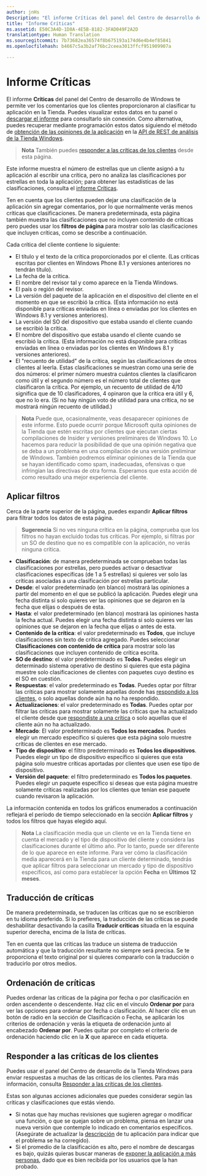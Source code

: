 ```yaml
---
author: jnHs
Description: "El informe Críticas del panel del Centro de desarrollo de Windows te permite ver los comentarios que los clientes proporcionaron al clasificar tu aplicación en la Tienda."
title: "Informe Críticas"
ms.assetid: E50C3A4D-1D8A-4E5B-8182-3FAD049F2A2D
translationtype: Human Translation
ms.sourcegitcommit: 7b73682ea36574f8b675193a174d6e4b4ef85841
ms.openlocfilehash: b4667c5a3b2af76bc2ceea3013ffcf951909907a

---
```


# Informe Críticas


El informe **Críticas** del panel del Centro de desarrollo de Windows te permite ver los comentarios que los clientes proporcionaron al clasificar tu aplicación en la Tienda. Puedes visualizar estos datos en tu panel o [descargar el informe](download-analytic-reports.md) para consultarlo sin conexión. Como alternativa, puedes recuperar mediante programación estos datos siguiendo el método de [obtención de las opiniones de la aplicación](../monetize/get-app-reviews.md) en la [API de REST de análisis de la Tienda Windows](../monetize/access-analytics-data-using-windows-store-services.md).

> **Nota** También puedes [responder a las críticas de los clientes](respond-to-customer-reviews.md) desde esta página.

Este informe muestra el número de estrellas que un cliente asignó a tu aplicación al escribir una crítica, pero no analiza las clasificaciones por estrellas en toda la aplicación; para obtener las estadísticas de las clasificaciones, consulta el [informe Críticas](ratings-report.md).

Ten en cuenta que los clientes pueden dejar una clasificación de la aplicación sin agregar comentarios, por lo que normalmente verás menos críticas que clasificaciones. De manera predeterminada, esta página también muestra las clasificaciones que no incluyen contenido de críticas pero puedes usar los **filtros de página** para mostrar solo las clasificaciones que incluyen críticas, como se describe a continuación.

Cada crítica del cliente contiene lo siguiente:

-   El título y el texto de la crítica proporcionados por el cliente. (Las críticas escritas por clientes en Windows Phone 8.1 y versiones anteriores no tendrán título).
-   La fecha de la crítica.
-   El nombre del revisor tal y como aparece en la Tienda Windows.
-   El país o región del revisor.
-   La versión del paquete de la aplicación en el dispositivo del cliente en el momento en que se escribió la crítica. (Esta información no está disponible para críticas enviadas en línea o enviadas por los clientes en Windows 8.1 y versiones anteriores).
-   La versión del SO del dispositivo que estaba usando el cliente cuando se escribió la crítica.
-   El nombre del dispositivo que estaba usando el cliente cuando se escribió la crítica. (Esta información no está disponible para críticas enviadas en línea o enviadas por los clientes en Windows 8.1 y versiones anteriores).
-   El "recuento de utilidad" de la crítica, según las clasificaciones de otros clientes al leerla. Estas clasificaciones se muestran como una serie de dos números: el primer número muestra cuántos clientes la clasificaron como útil y el segundo número es el número total de clientes que clasificaron la crítica. Por ejemplo, un recuento de utilidad de 4/10 significa que de 10 clasificadores, 4 opinaron que la crítica era útil y 6, que no lo era. (Si no hay ningún voto de utilidad para una crítica, no se mostrará ningún recuento de utilidad.)

> **Nota** Puede que, ocasionalmente, veas desaparecer opiniones de este informe. Esto puede ocurrir porque Microsoft quita opiniones de la Tienda que estén escritas por clientes que ejecutan ciertas compilaciones de Insider y versiones preliminares de Windows 10. Lo hacemos para reducir la posibilidad de que una opinión negativa que se deba a un problema en una compilación de una versión preliminar de Windows. También podremos eliminar opiniones de la Tienda que se hayan identificado como spam, inadecuadas, ofensivas o que infringían las directivas de otra forma. Esperamos que esta acción dé como resultado una mejor experiencia del cliente.

## Aplicar filtros


Cerca de la parte superior de la página, puedes expandir **Aplicar filtros** para filtrar todos los datos de esta página.

>**Sugerencia** Si no ves ninguna crítica en la página, comprueba que los filtros no hayan excluido todas tus críticas. Por ejemplo, si filtras por un SO de destino que no es compatible con la aplicación, no verás ninguna crítica.

-   **Clasificación**: de manera predeterminada se comprueban todas las clasificaciones por estrellas, pero puedes activar o desactivar clasificaciones específicas (de 1 a 5 estrellas) si quieres ver solo las críticas asociadas a una clasificación por estrellas particular.
-   **Desde**: el valor predeterminado (en blanco) mostrará las opiniones a partir del momento en el que se publicó la aplicación. Puedes elegir una fecha distinta si solo quieres ver las opiniones que se dejaron en la fecha que elijas o después de esta.
-   **Hasta**: el valor predeterminado (en blanco) mostrará las opiniones hasta la fecha actual. Puedes elegir una fecha distinta si solo quieres ver las opiniones que se dejaron en la fecha que elijas o antes de esta.
-   **Contenido de la crítica**: el valor predeterminado es **Todos**, que incluye clasificaciones sin texto de crítica agregado. Puedes seleccionar **Clasificaciones con contenido de crítica** para mostrar solo las clasificaciones que incluyen contenido de crítica escrita.
-   **SO de destino**: el valor predeterminado es **Todos**. Puedes elegir un determinado sistema operativo de destino si quieres que esta página muestre solo clasificaciones de clientes con paquetes cuyo destino es el SO en cuestión.
-   **Respuestas**: el valor predeterminado es **Todas**. Puedes optar por filtrar las críticas para mostrar solamente aquellas donde has [respondido a los clientes](respond-to-customer-reviews.md), o solo aquellas donde aún ha no ha respondido.
-   **Actualizaciones**: el valor predeterminado es **Todas**. Puedes optar por filtrar las críticas para mostrar solamente las críticas que ha actualizado el cliente desde que [respondiste a una crítica](respond-to-customer-reviews.md) o solo aquellas que el cliente aún no ha actualizado.
-   **Mercado**: El valor predeterminado es **Todos los mercados**. Puedes elegir un mercado específico si quieres que esta página solo muestre críticas de clientes en ese mercado.
-   **Tipo de dispositivo**: el filtro predeterminado es **Todos los dispositivos**. Puedes elegir un tipo de dispositivo específico si quieres que esta página solo muestre críticas aportadas por clientes que usen ese tipo de dispositivo.
-   **Versión del paquete**: el filtro predeterminado es **Todos los paquetes**. Puedes elegir un paquete específico si deseas que esta página muestre solamente críticas realizadas por los clientes que tenían ese paquete cuando revisaron la aplicación.

La información contenida en todos los gráficos enumerados a continuación reflejará el período de tiempo seleccionado en la sección **Aplicar filtros** y todos los filtros que hayas elegido aquí.

> **Nota** La clasificación media que un cliente ve en la Tienda tiene en cuenta el mercado y el tipo de dispositivo del cliente y considera las clasificaciones durante el último año. Por lo tanto, puede ser diferente de lo que aparece en este informe. Para ver cómo la clasificación media aparecerá en la Tienda para un cliente determinado, tendrás que aplicar filtros para seleccionar un mercado y tipo de dispositivo específicos, así como para establecer la opción **Fecha** en **Últimos 12 meses**.

## Traducción de críticas


De manera predeterminada, se traducen las críticas que no se escribieron en tu idioma preferido. Si lo prefieres, la traducción de las críticas se puede deshabilitar desactivando la casilla **Traducir críticas** situada en la esquina superior derecha, encima de la lista de críticas.

Ten en cuenta que las críticas las traduce un sistema de traducción automática y que la traducción resultante no siempre será precisa. Se te proporciona el texto original por si quieres compararlo con la traducción o traducirlo por otros medios.

## Ordenación de críticas


Puedes ordenar las críticas de la página por fecha o por clasificación en orden ascendente o descendente. Haz clic en el vínculo **Ordenar por** para ver las opciones para ordenar por fecha o clasificación. Al hacer clic en un botón de radio en la sección de Clasificación o Fecha, se aplicarán los criterios de ordenación y verás la etiqueta de ordenación junto al encabezado **Ordenar por**. Puedes quitar por completo el criterio de ordenación haciendo clic en la **X** que aparece en cada etiqueta.

## Responder a las críticas de los clientes

Puedes usar el panel del Centro de desarrollo de la Tienda Windows para enviar respuestas a muchas de las críticas de los clientes. Para más información, consulta [Responder a las críticas de los clientes](respond-to-customer-reviews.md).

Estas son algunas acciones adicionales que puedes considerar según las críticas y clasificaciones que estás viendo.

-   Si notas que hay muchas revisiones que sugieren agregar o modificar una función, o que se quejan sobre un problema, piensa en lanzar una nueva versión que contemple lo indicado en comentarios específicos. (Asegúrate de actualizar la [descripción](create-app-descriptions.md) de tu aplicación para indicar que el problema se ha corregido).
-   Si el promedio de la clasificación es alto, pero el nombre de descargas es bajo, quizás quieras buscar maneras de [exponer la aplicación a más personas](app-promotion-and-customer-engagement.md), dado que es bien recibida por los usuarios que la han probado.


 

 

 



<!--HONumber=Nov16_HO1-->


